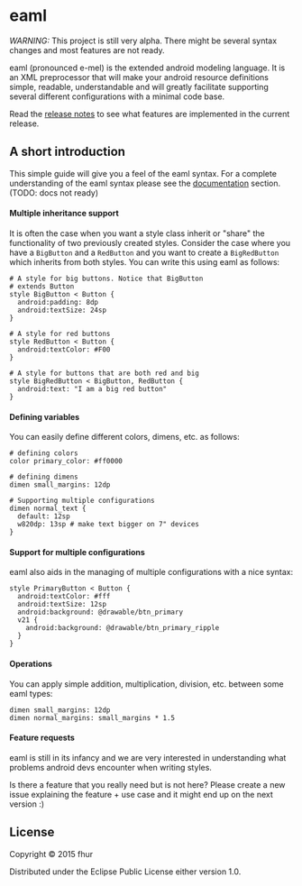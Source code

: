# eaml

*WARNING:*
This project is still very alpha. There might be several syntax changes
and most features are not ready.

eaml (pronounced e-mel) is the extended android modeling language. It is
an XML preprocessor that will make your android resource definitions
simple, readable, understandable and will greatly facilitate supporting
several different configurations with a minimal code base.

Read the [release notes](./doc/release_notes.md) to see what features
are implemented in the current release.

## A short introduction

This simple guide will give you a feel of the eaml syntax. For a complete
understanding of the eaml syntax please see the [documentation](./doc/intro.md)
section. (TODO: docs not ready)

#### Multiple inheritance support
It is often the case when you want a style class inherit or "share" the
functionality of two previously created styles. Consider the case where
you have a `BigButton` and a `RedButton` and you want to create a
`BigRedButton` which inherits from both styles. You can write this using
eaml as follows:

```
# A style for big buttons. Notice that BigButton
# extends Button
style BigButton < Button {
  android:padding: 8dp
  android:textSize: 24sp
}

# A style for red buttons
style RedButton < Button {
  android:textColor: #F00
}

# A style for buttons that are both red and big
style BigRedButton < BigButton, RedButton {
  android:text: "I am a big red button"
}
```

#### Defining variables

You can easily define different colors, dimens, etc. as follows:

```
# defining colors
color primary_color: #ff0000

# defining dimens
dimen small_margins: 12dp

# Supporting multiple configurations
dimen normal_text {
  default: 12sp
  w820dp: 13sp # make text bigger on 7" devices
}
```

#### Support for multiple configurations

eaml also aids in the managing of multiple configurations with a nice
syntax:

```
style PrimaryButton < Button {
  android:textColor: #fff
  android:textSize: 12sp
  android:background: @drawable/btn_primary
  v21 {
    android:background: @drawable/btn_primary_ripple
  }
}
```

#### Operations

You can apply simple addition, multiplication, division, etc. between
some eaml types:

```
dimen small_margins: 12dp
dimen normal_margins: small_margins * 1.5
```

#### Feature requests

eaml is still in its infancy and we are very interested in understanding
what problems android devs encounter when writing styles.

Is there a feature that you really need but is not here?
Please create a new issue explaining the feature + use case and
it might end up on the next version :)

## License

Copyright © 2015 fhur

Distributed under the Eclipse Public License either version 1.0.
